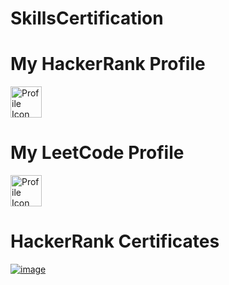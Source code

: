 # SkillsCertification



# My HackerRank Profile

<a href="https://www.hackerrank.com/profile/safwannasir49">
  <img src="https://github.com/safwannasir49/Hackerrank/assets/127377148/eb1d3279-c4ff-4e49-80c8-fa251e75433b" alt="Profile Icon" style="width: 50px; height: 50px;">
</a> 



# My LeetCode Profile

<a href="https://leetcode.com/u/safwannasir49">
  <img src="https://github.com/safwannasir49/Hackerrank/assets/127377148/eb1d3279-c4ff-4e49-80c8-fa251e75433b" alt="Profile Icon" style="width: 50px; height: 50px;">
</a> 




# HackerRank Certificates

[![image](https://github.com/safwannasir49/Hackerrank/assets/127377148/0f32dc5e-d3c4-47f8-a09e-7585053dcdf3)](https://github.com/safwannasir49/SkillsCertification/blob/main/sql_basic%20certificate.pdf)
